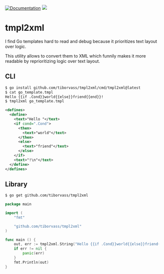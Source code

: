 <a href="https://pkg.go.dev/github.com/tiborvass/tmpl2xml#section-documentation" rel="nofollow"><img src="https://pkg.go.dev/badge/github.com/tiborvass/tmpl2xml" alt="Documentation"></a>
<a href="https://opensource.org/licenses/Apache-2.0">
    <img src="https://img.shields.io/badge/License-Apache_2.0-blue.svg">
</a>

# tmpl2xml

I find Go templates hard to read and debug because it prioritizes text layout over logic.

This utility allows to convert them to XML which funnily makes it more readable by reprioritizing logic over text layout.

## CLI

```sh
$ go install github.com/tiborvass/tmpl2xml/cmd/tmpl2xml@latest
$ cat go_template.tmpl
Hello {{if .Cond}}world{{else}}friend{{end}}!
$ tmpl2xml go_template.tmpl
```

```xml
<defines>
  <define>
    <text>"Hello "</text>
    <if cond=".Cond">
      <then>
        <text>"world"</text>
      </then>
      <else>
        <text>"friend"</text>
      </else>
    </if>
    <text>"!\n"</text>
  </define>
</defines>
```

## Library

```sh
$ go get github.com/tiborvass/tmpl2xml
```

```go
package main

import (
	"fmt"

	"github.com/tiborvass/tmpl2xml"
)

func main () {
	out, err := tmpl2xml.String("Hello {{if .Cond}}world{{else}}friend{{end}}!")
	if err != nil {
		panic(err)
	}
	fmt.Println(out)
}
```
